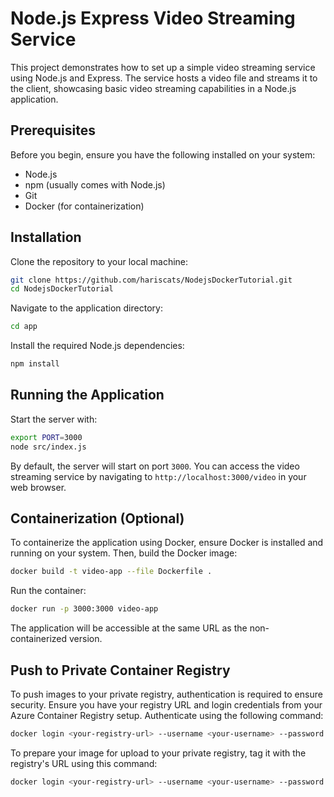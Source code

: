# Node.js Express Video Streaming Service

This project demonstrates how to set up a simple video streaming service using Node.js and Express. The service hosts a video file and streams it to the client, showcasing basic video streaming capabilities in a Node.js application.

## Prerequisites

Before you begin, ensure you have the following installed on your system:
- Node.js
- npm (usually comes with Node.js)
- Git
- Docker (for containerization)

## Installation

Clone the repository to your local machine:

```bash
git clone https://github.com/hariscats/NodejsDockerTutorial.git
cd NodejsDockerTutorial
```

Navigate to the application directory:

```bash
cd app
```

Install the required Node.js dependencies:

```bash
npm install
```

## Running the Application

Start the server with:

```bash
export PORT=3000
node src/index.js
```

By default, the server will start on port `3000`. You can access the video streaming service by navigating to `http://localhost:3000/video` in your web browser.

## Containerization (Optional)

To containerize the application using Docker, ensure Docker is installed and running on your system. Then, build the Docker image:

```bash
docker build -t video-app --file Dockerfile .
```

Run the container:

```bash
docker run -p 3000:3000 video-app
```

The application will be accessible at the same URL as the non-containerized version.

## Push to Private Container Registry

To push images to your private registry, authentication is required to ensure security. Ensure you have your registry URL and login credentials from your Azure Container Registry setup. Authenticate using the following command:

```bash
docker login <your-registry-url> --username <your-username> --password <your-password>
```

To prepare your image for upload to your private registry, tag it with the registry's URL using this command:

```bash
docker login <your-registry-url> --username <your-username> --password <your-password>
```

